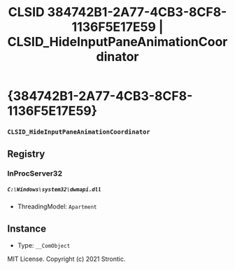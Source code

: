﻿---
title: "CLSID 384742B1-2A77-4CB3-8CF8-1136F5E17E59 | CLSID_HideInputPaneAnimationCoordinator"
excerpt: What is COM-Object CLSID 384742B1-2A77-4CB3-8CF8-1136F5E17E59?
---

# {384742B1-2A77-4CB3-8CF8-1136F5E17E59}

### `CLSID_HideInputPaneAnimationCoordinator`

## Registry


### InProcServer32

##### `C:\Windows\system32\dwmapi.dll`
* ThreadingModel: `Apartment`

## Instance

* Type: `__ComObject`

MIT License. Copyright (c) 2021 Strontic.


